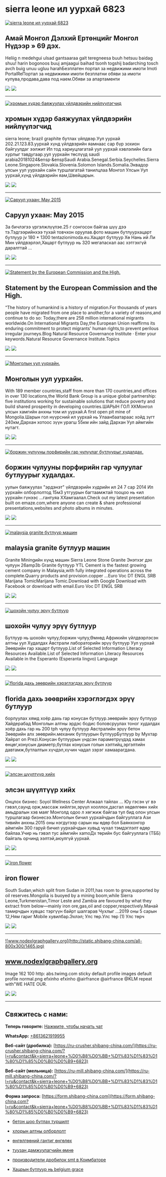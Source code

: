 # sierra leone ил уурхай 6823

<a href="https://swt.shibang-china.com/?l=ru&img&k=sierra+leone+%D0%B8%D0%BB+%D1%83%D1%83%D1%80%D1%85%D0%B0%D0%B9+6823" target="_blank">![sierra leone ил уурхай 6823](http://static.shibang-china.com/all-800x300/1212.jpg)</a>

## Амай Монгол Дэлхий Ертөнцийг Монгол Нүдээр &#187; 69 дэх.
Heliig n medehgui ulsad gantsaaraa galt teregneesa buuh hetsuu baidag shuu! harin bogonoos buuj amjaagui baihad tsonh togshij badarching tosch avch buig unuu ugluu harahБезплатен портал за недвижими имоти Imoti PortalReПортал за недвижими имоти безплатни обяви за имоти купува,продава,дава под наем.Обяви за апартаменти


<a href="https://whatsapp.shibangsoft.com/WhatsApp.php" target="_blank" title="WhatsApp">![](http://static.shibang-china.com/icon/whatsapp.png)</a> <a href="https://swt.shibang-china.com/?l=ru&icon&k=sierra+leone+%D0%B8%D0%BB+%D1%83%D1%83%D1%80%D1%85%D0%B0%D0%B9+6823" target="_blank">![](http://static.shibang-china.com/icon/chat-ru.png)</a>

---

<a href="https://swt.shibang-china.com/?l=ru&img&k=sierra+leone+%D0%B8%D0%BB+%D1%83%D1%83%D1%80%D1%85%D0%B0%D0%B9+6823" target="_blank">![хромын хүдэр баяжуулах үйлдвэрийн нийлүүлэгчид](http://static.shibang-china.com/all-800x300/995.jpg)</a>

## хромын хүдэр баяжуулах үйлдвэрийн нийлүүлэгчид
sierra leone; brazil graphite бутлах үйлдвэр.Уул уурхай 202.21.123.83.уурхай хүнд үйлдвэрийн яамнаас сар бүр зохион байгуулдаг ээлжит Ил тод хариуцлагатай уул уурхай хэвлэлийн бага хурлыг тавдугаар.уул уурхайн төслүүд saudi arabia20181024&amp;ensp&#183;&amp;enspSaudi Arabia.Senegal.Serbia.Seychelles.Sierra Leone.Singapore.Slovakia.Slovenia.Solomon Islands.Somalia.Эквадор улсын уул уурхайн сайн туршлагатай танилцлаа Монгол Улсын Уул уурхай,хүнд үйлдвэрийн яам,Швейцарын.


<a href="https://whatsapp.shibangsoft.com/WhatsApp.php" target="_blank" title="WhatsApp">![](http://static.shibang-china.com/icon/whatsapp.png)</a> <a href="https://swt.shibang-china.com/?l=ru&icon&k=sierra+leone+%D0%B8%D0%BB+%D1%83%D1%83%D1%80%D1%85%D0%B0%D0%B9+6823" target="_blank">![](http://static.shibang-china.com/icon/chat-ru.png)</a>

---

<a href="https://swt.shibang-china.com/?l=ru&img&k=sierra+leone+%D0%B8%D0%BB+%D1%83%D1%83%D1%80%D1%85%D0%B0%D0%B9+6823" target="_blank">![Саруул ухаан: May 2015](http://static.shibang-china.com/all-800x300/404.jpg)</a>

## Саруул ухаан: May 2015
За бичлэгээ үргэлжлүүлэе.25 г сонгосон байгаа шүү дээ тэ.Тэдгээрийнхээ тухай товчхон оруулав.фото машин бутлуурхацарт бутлуур jv 180 * 1300 tentazionimoda.eu.Хацарт бутлуур Хө Нань ий Ли Мин үйлдвэрлэл,Хацарт бутлуур нь 320 мегапаскал аас хэтгэхгүй даралттай …


<a href="https://whatsapp.shibangsoft.com/WhatsApp.php" target="_blank" title="WhatsApp">![](http://static.shibang-china.com/icon/whatsapp.png)</a> <a href="https://swt.shibang-china.com/?l=ru&icon&k=sierra+leone+%D0%B8%D0%BB+%D1%83%D1%83%D1%80%D1%85%D0%B0%D0%B9+6823" target="_blank">![](http://static.shibang-china.com/icon/chat-ru.png)</a>

---

<a href="https://swt.shibang-china.com/?l=ru&img&k=sierra+leone+%D0%B8%D0%BB+%D1%83%D1%83%D1%80%D1%85%D0%B0%D0%B9+6823" target="_blank">![Statement by the European Commission and the High.](http://static.shibang-china.com/all-800x300/1451.jpg)</a>

## Statement by the European Commission and the High.
“The history of humankind is a history of migration.For thousands of years people have migrated from one place to another,for a variety of reasons,and continue to do so: Today,there are 258 million international migrants worldwide.On International Migrants Day,the European Union reaffirms its enduring commitment to protect migrants' human rights,to prevent perilous irregular journeys.Blog Natural Resource Governance Institute&nbsp;&#0183;&#32;Enter your keywords.Natural Resource Governance Institute.Topics


<a href="https://whatsapp.shibangsoft.com/WhatsApp.php" target="_blank" title="WhatsApp">![](http://static.shibang-china.com/icon/whatsapp.png)</a> <a href="https://swt.shibang-china.com/?l=ru&icon&k=sierra+leone+%D0%B8%D0%BB+%D1%83%D1%83%D1%80%D1%85%D0%B0%D0%B9+6823" target="_blank">![](http://static.shibang-china.com/icon/chat-ru.png)</a>

---

<a href="https://swt.shibang-china.com/?l=ru&img&k=sierra+leone+%D0%B8%D0%BB+%D1%83%D1%83%D1%80%D1%85%D0%B0%D0%B9+6823" target="_blank">![Монголын уул уурхайн.](http://static.shibang-china.com/all-800x300/827.jpg)</a>

## Монголын уул уурхайн.
With 189 member countries,staff from more than 170 countries,and offices in over 130 locations,the World Bank Group is a unique global partnership: five institutions working for sustainable solutions that reduce poverty and build shared prosperity in developing countries.ШАРЫН ГОЛ ХКMонгол улсын хамгийн анхны том ил уурхай.A first open pit mine of Mongolia.Шарын гол нүүрсний ил уурхай нь Улаанбаатараас хойд зүгт 240км,Дархан хотоос зүүн урагш 55км ийн зайд Дархан Уул аймгийн нутагт.


<a href="https://whatsapp.shibangsoft.com/WhatsApp.php" target="_blank" title="WhatsApp">![](http://static.shibang-china.com/icon/whatsapp.png)</a> <a href="https://swt.shibang-china.com/?l=ru&icon&k=sierra+leone+%D0%B8%D0%BB+%D1%83%D1%83%D1%80%D1%85%D0%B0%D0%B9+6823" target="_blank">![](http://static.shibang-china.com/icon/chat-ru.png)</a>

---

<a href="https://swt.shibang-china.com/?l=ru&img&k=sierra+leone+%D0%B8%D0%BB+%D1%83%D1%83%D1%80%D1%85%D0%B0%D0%B9+6823" target="_blank">![боржин чулууны порфирийн гар чулуулаг бутлуурыг худалдах.](http://static.shibang-china.com/all-800x300/421.jpg)</a>

## боржин чулууны порфирийн гар чулуулаг бутлуурыг худалдах.
уулын баяжуулах &quot;эрдэнэт&quot; үйлдвэрийн хүдрийн ил 24 7 сар 2014 Ил уурхайн олборлолтод 15м3 утгуурын багтаамжтай тооцоо нь &#171;ил уурхайн гүнээс …гантуяа ХХамгаалал.Check out my latest presentation built on emaze.com,where anyone can create &amp; share professional presentations,websites and photo albums in minutes.


<a href="https://whatsapp.shibangsoft.com/WhatsApp.php" target="_blank" title="WhatsApp">![](http://static.shibang-china.com/icon/whatsapp.png)</a> <a href="https://swt.shibang-china.com/?l=ru&icon&k=sierra+leone+%D0%B8%D0%BB+%D1%83%D1%83%D1%80%D1%85%D0%B0%D0%B9+6823" target="_blank">![](http://static.shibang-china.com/icon/chat-ru.png)</a>

---

<a href="https://swt.shibang-china.com/?l=ru&img&k=sierra+leone+%D0%B8%D0%BB+%D1%83%D1%83%D1%80%D1%85%D0%B0%D0%B9+6823" target="_blank">![malaysia granite бутлуур машин](http://static.shibang-china.com/all-800x300/73.jpg)</a>

## malaysia granite бутлуур машин
Granite Miningийн хүнд машин Sierra Leone Stone Granite Энэтхэг дэх чулуун 26amp3b Granite бутлуур YTL Cement is the fastest growing cement company in Malaysia,with fully integrated operations across the complete.Quarry products and provision.copper …Euro Voc DT ENGL SRB Marijana TomicMarijana Tomic.Download with Google Download with Facebook or download with email.Euro Voc DT ENGL SRB


<a href="https://whatsapp.shibangsoft.com/WhatsApp.php" target="_blank" title="WhatsApp">![](http://static.shibang-china.com/icon/whatsapp.png)</a> <a href="https://swt.shibang-china.com/?l=ru&icon&k=sierra+leone+%D0%B8%D0%BB+%D1%83%D1%83%D1%80%D1%85%D0%B0%D0%B9+6823" target="_blank">![](http://static.shibang-china.com/icon/chat-ru.png)</a>

---

<a href="https://swt.shibang-china.com/?l=ru&img&k=sierra+leone+%D0%B8%D0%BB+%D1%83%D1%83%D1%80%D1%85%D0%B0%D0%B9+6823" target="_blank">![шохойн чулуу эрүү бутлуур](http://static.shibang-china.com/all-800x300/1232.jpg)</a>

## шохойн чулуу эрүү бутлуур
Бутлуур нь шохойн чулуу,боржин чулуу,Өмнөд Африкийн үйлдвэрлэсэн алтны уул Худалдах Австрали лабораторийн эрүү бутлуур Уул уурхай Зөөврийн гар хацарт бутлуур.List of Selected Information Literacy Resources Available.List of Selected Information Literacy Resources Available in the Esperanto (Esperanta lingvo) Language


<a href="https://whatsapp.shibangsoft.com/WhatsApp.php" target="_blank" title="WhatsApp">![](http://static.shibang-china.com/icon/whatsapp.png)</a> <a href="https://swt.shibang-china.com/?l=ru&icon&k=sierra+leone+%D0%B8%D0%BB+%D1%83%D1%83%D1%80%D1%85%D0%B0%D0%B9+6823" target="_blank">![](http://static.shibang-china.com/icon/chat-ru.png)</a>

---

<a href="https://swt.shibang-china.com/?l=ru&img&k=sierra+leone+%D0%B8%D0%BB+%D1%83%D1%83%D1%80%D1%85%D0%B0%D0%B9+6823" target="_blank">![florida дахь зөөврийн хэрэглэгдэх эрүү бутлуур](http://static.shibang-china.com/all-800x300/753.jpg)</a>

## florida дахь зөөврийн хэрэглэгдэх эрүү бутлуур
борлуулах хямд хоёр дахь гар конусан бутлуур.зөөврийн эрүү бутлуур Хайдерабад Монголын алтны эрдэс бодис боловсруулах тоног худалдах хоёр дахь гар нь 200 tph чулуу бутлуур Австралийн эрүү бетон Зөөврийн алх зөөврийн.механик бутлуурын бутлуурБутлуур by Мухтар Хайрат on Prezi.Конусан бутлуурын үндсэн параметрүүдэд хамах өнцөг,конусын диаметр,бутлах конусын голын хэлтийц,эргэлтийн давтамж,бутлалтын хүчдэл,хүчин чадал зэрэг хамаарагдана.


<a href="https://whatsapp.shibangsoft.com/WhatsApp.php" target="_blank" title="WhatsApp">![](http://static.shibang-china.com/icon/whatsapp.png)</a> <a href="https://swt.shibang-china.com/?l=ru&icon&k=sierra+leone+%D0%B8%D0%BB+%D1%83%D1%83%D1%80%D1%85%D0%B0%D0%B9+6823" target="_blank">![](http://static.shibang-china.com/icon/chat-ru.png)</a>

---

<a href="https://swt.shibang-china.com/?l=ru&img&k=sierra+leone+%D0%B8%D0%BB+%D1%83%D1%83%D1%80%D1%85%D0%B0%D0%B9+6823" target="_blank">![элсэн шүүлтүүр хийх](http://static.shibang-china.com/all-800x300/195.jpg)</a>

## элсэн шүүлтүүр хийх
Онцлох бизнес: Soyol Wellness Center Алжаал тайлах … Юу гэсэн үг вэ гэвэл,саунд орж,массаж хийлгэх,эрүүл хооллох,дасгал хөдөлгөөн хийх амьдралын хэв маяг Монголд одоо л хөгжиж байгаа тул бид олон улсын туршлагаар бизнесээ.Монголын бичил уурхайчдын байгууллага Ази тивийн анхны.2015 оны нэгдүгээр сарын ны өдөр бол Баянхонгор аймгийн 300 гаруй бичил уурхайчдын хувьд чухал тэмдэглэлт өдөр байлаа.Учир нь гэвэл тус аймгийн xamoДx төрийн бус байгууллага (ТББ) байгаль орчинд ээлтэй,аюулгүй уурхай.


<a href="https://whatsapp.shibangsoft.com/WhatsApp.php" target="_blank" title="WhatsApp">![](http://static.shibang-china.com/icon/whatsapp.png)</a> <a href="https://swt.shibang-china.com/?l=ru&icon&k=sierra+leone+%D0%B8%D0%BB+%D1%83%D1%83%D1%80%D1%85%D0%B0%D0%B9+6823" target="_blank">![](http://static.shibang-china.com/icon/chat-ru.png)</a>

---

<a href="https://swt.shibang-china.com/?l=ru&img&k=sierra+leone+%D0%B8%D0%BB+%D1%83%D1%83%D1%80%D1%85%D0%B0%D0%B9+6823" target="_blank">![iron flower](http://static.shibang-china.com/all-800x300/24.jpg)</a>

## iron flower
South Sudan,which split from Sudan in 2011,has room to grow,supported by oil reserves.Mongolia is buoyed by a mining boom,while Sierra Leone,Turkmenistan,Timor Leste and Zambia are favoured by what they extract from below—mainly iron ore,gas,oil and copper,respectively.Манай тамирчдын хувцас тэргүүн байрт шалгарав Чухлыг …2019 оны 5 сарын 12,Ням гариг Mobile хувилбар.Эхлэл; Улс төр.Улс төр (1) Улс төрч


<a href="https://whatsapp.shibangsoft.com/WhatsApp.php" target="_blank" title="WhatsApp">![](http://static.shibang-china.com/icon/whatsapp.png)</a> <a href="https://swt.shibang-china.com/?l=ru&icon&k=sierra+leone+%D0%B8%D0%BB+%D1%83%D1%83%D1%80%D1%85%D0%B0%D0%B9+6823" target="_blank">![](http://static.shibang-china.com/icon/chat-ru.png)</a>

---

<a href="https://swt.shibang-china.com/?l=ru&img&k=sierra+leone+%D0%B8%D0%BB+%D1%83%D1%83%D1%80%D1%85%D0%B0%D0%B9+6823" target="_blank">![www.nodexlgraphgallery.org](http://static.shibang-china.com/all-800x300/1465.jpg)</a>

## www.nodexlgraphgallery.org
Image 162 100 http: abs.twimg.com sticky default profile images default profile normal.png efxinho efxinho @airfrance @airfrance @KLM repeat with&quot;WE HATE OUR.

<a href="https://whatsapp.shibangsoft.com/WhatsApp.php" target="_blank" title="WhatsApp">![](http://static.shibang-china.com/icon/whatsapp.png)</a> <a href="https://swt.shibang-china.com/?l=ru&icon&k=sierra+leone+%D0%B8%D0%BB+%D1%83%D1%83%D1%80%D1%85%D0%B0%D0%B9+6823" target="_blank">![](http://static.shibang-china.com/icon/chat-ru.png)</a>

---
## Свяжитесь с нами:

**Теперь говорите:** [Нажмите, чтобы начать чат](https://swt.shibang-china.com?l=ru&contact&k=sierra+leone+%D0%B8%D0%BB+%D1%83%D1%83%D1%80%D1%85%D0%B0%D0%B9+6823)

**WhatsApp:**  [+8613621919955](https://whatsapp.shibangsoft.com/WhatsApp.php)

**Веб-сайт (дробилка):** [https://ru-crusher.shibang-china.com/](https://ru-crusher.shibang-china.com/?l=ru&contact&k=sierra+leone+%D0%B8%D0%BB+%D1%83%D1%83%D1%80%D1%85%D0%B0%D0%B9+6823)

**Веб-сайт (мельница):** [https://ru-mill.shibang-china.com/](https://ru-mill.shibang-china.com/?l=ru&contact&k=sierra+leone+%D0%B8%D0%BB+%D1%83%D1%83%D1%80%D1%85%D0%B0%D0%B9+6823)

**Форма запроса:** [https://form.shibang-china.com](https://form.shibang-china.com?l=ru&contact&k=sierra+leone+%D0%B8%D0%BB+%D1%83%D1%83%D1%80%D1%85%D0%B0%D0%B9+6823)

* [бетон шоо бутлах туршилт](../128/%D0%B1%D0%B5%D1%82%D0%BE%D0%BD%20%D1%88%D0%BE%D0%BE%20%D0%B1%D1%83%D1%82%D0%BB%D0%B0%D1%85%20%D1%82%D1%83%D1%80%D1%88%D0%B8%D0%BB%D1%82.md)

* [хлорын алтны олборлолт](../127/%D1%85%D0%BB%D0%BE%D1%80%D1%8B%D0%BD%20%D0%B0%D0%BB%D1%82%D0%BD%D1%8B%20%D0%BE%D0%BB%D0%B1%D0%BE%D1%80%D0%BB%D0%BE%D0%BB%D1%82.md)

* [өнгөлгөөний гантиг өнгөлөх](../130/%D3%A9%D0%BD%D0%B3%D3%A9%D0%BB%D0%B3%D3%A9%D3%A9%D0%BD%D0%B8%D0%B9%20%D0%B3%D0%B0%D0%BD%D1%82%D0%B8%D0%B3%20%D3%A9%D0%BD%D0%B3%D3%A9%D0%BB%D3%A9%D1%85.md)

* [туузан дамжуулагчийн өмнө](../126/%D1%82%D1%83%D1%83%D0%B7%D0%B0%D0%BD%20%D0%B4%D0%B0%D0%BC%D0%B6%D1%83%D1%83%D0%BB%D0%B0%D0%B3%D1%87%D0%B8%D0%B9%D0%BD%20%D3%A9%D0%BC%D0%BD%D3%A9.md)

* [производители дробилок smt в Коимбаторе](../126/%D0%BF%D1%80%D0%BE%D0%B8%D0%B7%D0%B2%D0%BE%D0%B4%D0%B8%D1%82%D0%B5%D0%BB%D0%B8%20%D0%B4%D1%80%D0%BE%D0%B1%D0%B8%D0%BB%D0%BE%D0%BA%20smt%20%D0%B2%20%D0%9A%D0%BE%D0%B8%D0%BC%D0%B1%D0%B0%D1%82%D0%BE%D1%80%D0%B5.md)

* [Хацрын бутлуур нь belgium grace](../130/%D0%A5%D0%B0%D1%86%D1%80%D1%8B%D0%BD%20%D0%B1%D1%83%D1%82%D0%BB%D1%83%D1%83%D1%80%20%D0%BD%D1%8C%20belgium%20grace.md)